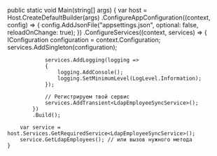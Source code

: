  public static void Main(string[] args)
    {
        var host = Host.CreateDefaultBuilder(args)
            .ConfigureAppConfiguration((context, config) =>
            {
                config.AddJsonFile("appsettings.json", optional: false, reloadOnChange: true);
            })
            .ConfigureServices((context, services) =>
            {
                IConfiguration configuration = context.Configuration;
                services.AddSingleton(configuration);

                services.AddLogging(logging =>
                {
                    logging.AddConsole();
                    logging.SetMinimumLevel(LogLevel.Information);
                });

                // Регистрируем твой сервис
                services.AddTransient<LdapEmployeeSyncService>();
            })
            .Build();

        var service = host.Services.GetRequiredService<LdapEmployeeSyncService>();
        service.GetLdapEmployees(); // или вызов нужного метода
    }
